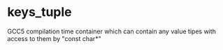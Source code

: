 # keys_tuple
GCC5 compilation time container which can contain any value tipes with access to them by "const char*"
